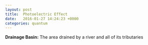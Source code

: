 ```yaml
---
layout: post
title:  Photoelectric Effect
date:   2016-01-27 14:24:23 +0000
categories: quantum
---
```

**Drainage Basin:**
The area drained by a river and all of its tributaries